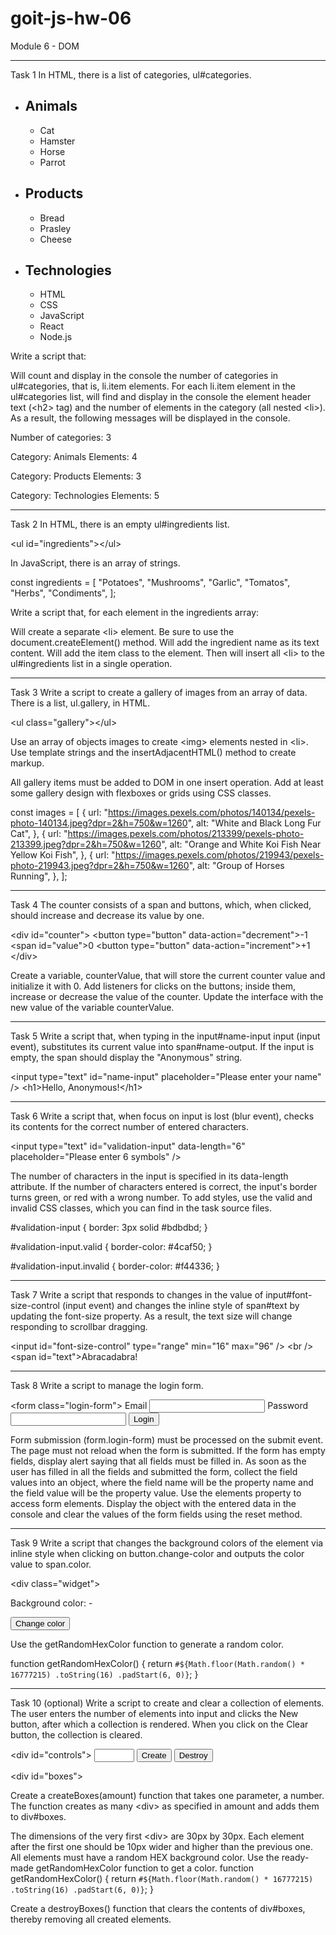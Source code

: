 # goit-js-hw-06

Module 6 - DOM

---

Task 1
In HTML, there is a list of categories, ul#categories.

<ul id="categories">
  <li class="item">
    <h2>Animals</h2>
    <ul>
      <li>Cat</li>
      <li>Hamster</li>
      <li>Horse</li>
      <li>Parrot</li>
    </ul>
  </li>
  <li class="item">
    <h2>Products</h2>
    <ul>
      <li>Bread</li>
      <li>Prasley</li>
      <li>Cheese</li>
    </ul>
  </li>
  <li class="item">
    <h2>Technologies</h2>
    <ul>
      <li>HTML</li>
      <li>CSS</li>
      <li>JavaScript</li>
      <li>React</li>
      <li>Node.js</li>
    </ul>
  </li>
</ul>

Write a script that:

Will count and display in the console the number of categories in ul#categories, that is, li.item elements.
For each li.item element in the ul#categories list, will find and display in the console the element header text (&#60;h2&#62; tag) and the number of elements in the category (all nested &#60;li&#62;).
As a result, the following messages will be displayed in the console.

Number of categories: 3

Category: Animals
Elements: 4

Category: Products
Elements: 3

Category: Technologies
Elements: 5

---

Task 2
In HTML, there is an empty ul#ingredients list.

&#60;ul id="ingredients"></ul&#62;

In JavaScript, there is an array of strings.

const ingredients = [
"Potatoes",
"Mushrooms",
"Garlic",
"Tomatos",
"Herbs",
"Condiments",
];

Write a script that, for each element in the ingredients array:

Will create a separate &#60;li&#62; element. Be sure to use the document.createElement() method.
Will add the ingredient name as its text content.
Will add the item class to the element.
Then will insert all &#60;li&#62; to the ul#ingredients list in a single operation.

---

Task 3
Write a script to create a gallery of images from an array of data. There is a list, ul.gallery, in HTML.

&#60;ul class="gallery"></ul&#62;

Use an array of objects images to create &#60;img&#62; elements nested in &#60;li&#62;. Use template strings and the insertAdjacentHTML() method to create markup.

All gallery items must be added to DOM in one insert operation.
Add at least some gallery design with flexboxes or grids using CSS classes.

const images = [
{
url: "https://images.pexels.com/photos/140134/pexels-photo-140134.jpeg?dpr=2&h=750&w=1260",
alt: "White and Black Long Fur Cat",
},
{
url: "https://images.pexels.com/photos/213399/pexels-photo-213399.jpeg?dpr=2&h=750&w=1260",
alt: "Orange and White Koi Fish Near Yellow Koi Fish",
},
{
url: "https://images.pexels.com/photos/219943/pexels-photo-219943.jpeg?dpr=2&h=750&w=1260",
alt: "Group of Horses Running",
},
];

---

Task 4
The counter consists of a span and buttons, which, when clicked, should increase and decrease its value by one.

&#60;div id="counter">
&#60;button type="button" data-action="decrement">-1</button>
&#60;span id="value">0</span>
&#60;button type="button" data-action="increment">+1</button>
</div&#62;

Create a variable, counterValue, that will store the current counter value and initialize it with 0.
Add listeners for clicks on the buttons; inside them, increase or decrease the value of the counter.
Update the interface with the new value of the variable counterValue.

---

Task 5
Write a script that, when typing in the input#name-input input (input event), substitutes its current value into span#name-output. If the input is empty, the span should display the "Anonymous" string.

&#60;input type="text" id="name-input" placeholder="Please enter your name" /&#62;
&#60;h1>Hello, <span id="name-output">Anonymous</span>!</h1&#62;

---

Task 6
Write a script that, when focus on input is lost (blur event), checks its contents for the correct number of entered characters.

&#60;input
type="text"
id="validation-input"
data-length="6"
placeholder="Please enter 6 symbols"
/&#62;

The number of characters in the input is specified in its data-length attribute.
If the number of characters entered is correct, the input's border turns green, or red with a wrong number.
To add styles, use the valid and invalid CSS classes, which you can find in the task source files.

#validation-input {
border: 3px solid #bdbdbd;
}

#validation-input.valid {
border-color: #4caf50;
}

#validation-input.invalid {
border-color: #f44336;
}

---

Task 7
Write a script that responds to changes in the value of input#font-size-control (input event) and changes the inline style of span#text by updating the font-size property. As a result, the text size will change responding to scrollbar dragging.

&#60;input id="font-size-control" type="range" min="16" max="96" />
&#60;br />
&#60;span id="text">Abracadabra!</span>

---

Task 8
Write a script to manage the login form.

&#60;form class="login-form">
<label>
Email
<input type="email" name="email" />
</label>
<label>
Password
<input type="password" name="password" />
</label>
<button type="submit">Login</button>

</form>

Form submission (form.login-form) must be processed on the submit event.
The page must not reload when the form is submitted.
If the form has empty fields, display alert saying that all fields must be filled in.
As soon as the user has filled in all the fields and submitted the form, collect the field values into an object, where the field name will be the property name and the field value will be the property value. Use the elements property to access form elements.
Display the object with the entered data in the console and clear the values of the form fields using the reset method.

---

Task 9
Write a script that changes the background colors of the <body> element via inline style when clicking on button.change-color and outputs the color value to span.color.

&#60;div class="widget">

  <p>Background color: <span class="color">-</span></p>
  <button type="button" class="change-color">Change color</button>
</div>

Use the getRandomHexColor function to generate a random color.

function getRandomHexColor() {
return `#${Math.floor(Math.random() * 16777215) .toString(16) .padStart(6, 0)}`;
}

---

Task 10 (optional)
Write a script to create and clear a collection of elements. The user enters the number of elements into input and clicks the New button, after which a collection is rendered. When you click on the Clear button, the collection is cleared.

&#60;div id="controls">
<input type="number" min="1" max="100" step="1" />
<button type="button" data-create>Create</button>
<button type="button" data-destroy>Destroy</button>

</div>

&#60;div id="boxes"></div>

Create a createBoxes(amount) function that takes one parameter, a number. The function creates as many &#60;div> as specified in amount and adds them to div#boxes.

The dimensions of the very first &#60;div> are 30px by 30px.
Each element after the first one should be 10px wider and higher than the previous one.
All elements must have a random HEX background color. Use the ready-made getRandomHexColor function to get a color.
function getRandomHexColor() {
return `#${Math.floor(Math.random() * 16777215) .toString(16) .padStart(6, 0)}`;
}

Create a destroyBoxes() function that clears the contents of div#boxes, thereby removing all created elements.
